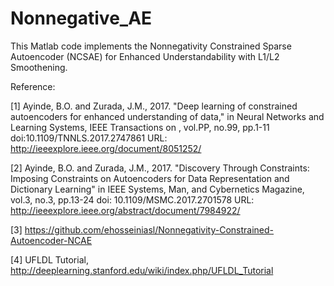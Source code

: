 # Nonnegative_AE
This Matlab code implements the Nonnegativity Constrained Sparse Autoencoder (NCSAE) for Enhanced Understandability with L1/L2 Smoothening.

Reference:

[1] Ayinde, B.O. and Zurada, J.M., 2017. "Deep learning of constrained autoencoders for enhanced understanding of data," in Neural Networks and Learning Systems, IEEE Transactions on , vol.PP, no.99, pp.1-11 doi:10.1109/TNNLS.2017.2747861 URL: http://ieeexplore.ieee.org/document/8051252/

[2] Ayinde, B.O. and Zurada, J.M., 2017. "Discovery Through Constraints: Imposing Constraints on Autoencoders for Data Representation and Dictionary Learning" in IEEE Systems, Man, and Cybernetics Magazine, vol.3, no.3, pp.13-24 doi: 10.1109/MSMC.2017.2701578 URL: http://ieeexplore.ieee.org/abstract/document/7984922/

[3] https://github.com/ehosseiniasl/Nonnegativity-Constrained-Autoencoder-NCAE

[4] UFLDL Tutorial, http://deeplearning.stanford.edu/wiki/index.php/UFLDL_Tutorial
